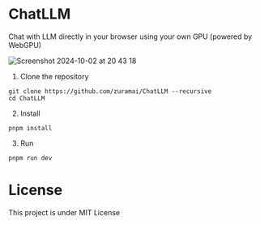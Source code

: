 # ChatLLM

Chat with LLM directly in your browser using your own GPU (powered by WebGPU)

![Screenshot 2024-10-02 at 20 43 18](https://github.com/user-attachments/assets/fd1e372e-55ed-4678-8004-cef3abe030dc)

1. Clone the repository
```
git clone https://github.com/zuramai/ChatLLM --recursive
cd ChatLLM
```

2. Install
```
pnpm install
```

3. Run
```
pnpm run dev
```

# License
This project is under MIT License

